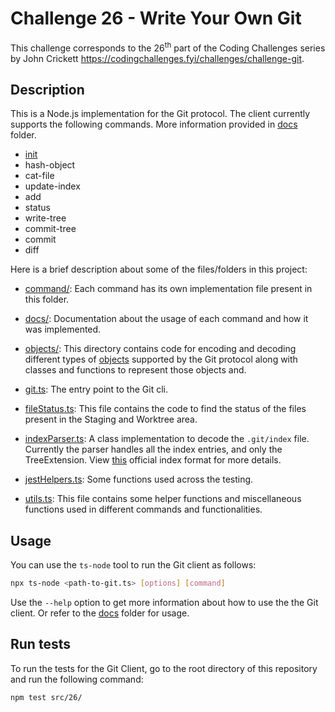 # Challenge 26 - Write Your Own Git

This challenge corresponds to the 26<sup>th</sup> part of the Coding Challenges series by John Crickett https://codingchallenges.fyi/challenges/challenge-git.

## Description

This is a Node.js implementation for the Git protocol.
The client currently supports the following commands. More information provided in [docs](docs/) folder.

- [init](docs/init.md)
- hash-object
- cat-file
- update-index
- add
- status
- write-tree
- commit-tree
- commit
- diff

Here is a brief description about some of the files/folders in this project:

- [command/](commands/): Each command has its own implementation file present in this folder.

- [docs/](docs/): Documentation about the usage of each command and how it was implemented.

- [objects/](objects/): This directory contains code for encoding and decoding different types of [objects](https://git-scm.com/book/en/v2/Git-Internals-Git-Objects) supported by the Git protocol along with classes and functions to represent those objects and.

- [git.ts](git.ts): The entry point to the Git cli.

- [fileStatus.ts](fileStatus.ts): This file contains the code to find the status of the files present in the Staging and Worktree area.

- [indexParser.ts](indexParser.ts): A class implementation to decode the `.git/index` file. Currently the parser handles all the index entries, and only the TreeExtension. View [this](https://github.com/git/git/blob/867b1c1bf68363bcfd17667d6d4b9031fa6a1300/Documentation/technical/index-format.txt) official index format for more details.

- [jestHelpers.ts](jestHelpers.ts): Some functions used across the testing.

- [utils.ts](utils.ts): This file contains some helper functions and miscellaneous functions used in different commands and functionalities.

## Usage

You can use the `ts-node` tool to run the Git client as follows:

```bash
npx ts-node <path-to-git.ts> [options] [command]
```

Use the `--help` option to get more information about how to use the the Git client.
Or refer to the [docs](docs/) folder for usage.

## Run tests

To run the tests for the Git Client, go to the root directory of this repository and run the following command:

```bash
npm test src/26/
```
